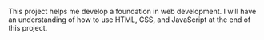 This project helps me develop a foundation in web development. I will have an understanding of how to use HTML, CSS, and JavaScript at the end of this project.
